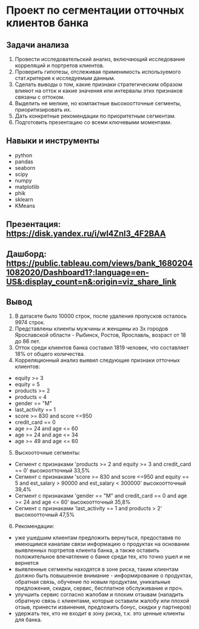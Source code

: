 # Проект по сегментации отточных клиентов банка

## Задачи анализа
1. Провести исследовательский анализ, включающий исследование корреляций и портретов клиентов.
2. Проверить гипотезы, отслеживая применимость используемого стат.критерия к исследуемым данным.
3. Сделать выводы о том, какие признаки стратегическим образом влияют на отток и какие значения или интервалы этих признаков связаны с оттоком.
4. Выделить не мелкие, но компактные высокоотточные сегменты, приоритизировать их.
5. Дать конкретные рекомендации по приоритетным сегментам.
6. Подготовить презентацию со всеми ключевыми моментами.

## Навыки и инструменты
- python
- pandas
- seaborn
- scipy
- numpy
- matplotlib
- phik
- sklearn
- KMeans

## Презентация: <https://disk.yandex.ru/i/wl4Znl3_4F2BAA>

## Дашборд: <https://public.tableau.com/views/bank_16802041082020/Dashboard1?:language=en-US&:display_count=n&:origin=viz_share_link>

## Вывод
1. В датасете было 10000 строк, после удаления пропусков осталось 9974 строк.
2. Представлены клиенты мужчины и женщины из 3х городов Ярославской области - Рыбинск, Ростов, Ярославль, возраст от 18 до 86 лет.
3. Отток среди клиентов банка составил 1819 человек, что составляет 18% от общего количества.
4. Корреляционный анализ выявил следующие признаки отточных клиентов:
- equity >= 3
- equity = 5
- products >= 2
- products = 4
- gender == "М"
- last_activity == 1 
- score >= 830 and score <=950
- credit_card == 0
- age >= 24 and age <= 60
- age >= 24 and age <= 34
- age >= 49 and age <= 60
5. Выскооточные сегменты:
- Сегмент с признаками 'products >= 2 and equity >= 3 and credit_card == 0' высокоотточный 33,5%
- Сегмент с признаками 'score >= 830 and score <=950 and equity == 5 and est_salary > 90000 and est_salary < 300000' высокоотточный 39,4%
- Сегмент с признаками 'gender == "М" and credit_card == 0 and age >= 24 and age <= 60' высокоотточный 35,8%
- Сегмент с признаками 'last_activity == 1 and products > 2' высокоотточный 47,5%
6. Рекомендации:
- уже ушедшим клиентам предложить вернуться, предоставив по имеющимся каналам связи информацию о продуктах на основании выявленных портретов клиента банка, а также оставить положительное впечатление о банке среди тех, кто точно ушел и не вернется
- выявленные сегменты находятся в зоне риска, таким клиентам должно быть повышенное внимание - информирование о продуктах, обратная связь, обучение по новым продуктам, уникальные предложения, скидки, сервис, бесплатное обслуживание и проч.
- улучшить сервис согласно жалобам и плохим отзывам (наладить обратную связь с клиентами, которые оставили жалобу или плохой отзыв, принести извинения, предложить бонус, скидки у партнеров)
- удержать тех, кто не входит в зону риска, т.к. это ценные клиенты для банка.
